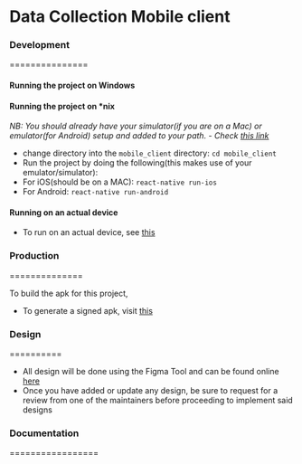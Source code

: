 # Data Collection Mobile client

### Development
===============

#### Running the project on Windows

#### Running the project on *nix
*NB: You should already have your simulator(if you are on a Mac) or emulator(for Android) setup and added to your path.*
*- Check [this link](https://medium.com/@waqqas/how-to-setup-development-environment-for-react-native-on-ubuntu-18-04-4f9d84c587d9)*

* change directory into the `mobile_client` directory: `cd mobile_client`
* Run the project by doing the following(this makes use of your emulator/simulator):
* For iOS(should be on a MAC): `react-native run-ios`
* For Android: `react-native run-android`

#### Running on an actual device
* To run on an actual device, see [this](https://facebook.github.io/react-native/docs/running-on-device)

### Production
==============

To build the apk for this project,
* To generate a signed apk, visit [this](https://facebook.github.io/react-native/docs/signed-apk-android)

### Design
==========
* All design will be done using the Figma Tool and can be found online [here]()
* Once you have added or update any design, be sure to request for a review from one of the maintainers before proceeding to implement said designs

### Documentation
=================
